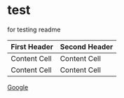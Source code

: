 # test
for testing readme


| First Header  | Second Header |
| ------------- | ------------- |
| Content Cell  | Content Cell  |
| Content Cell  | Content Cell  |



[Google](http://google.com/ "DDDDDDDD")
